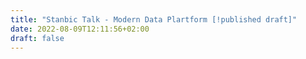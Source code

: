 ```yaml
---
title: "Stanbic Talk - Modern Data Plartform [!published draft]"
date: 2022-08-09T12:11:56+02:00
draft: false
---
```


